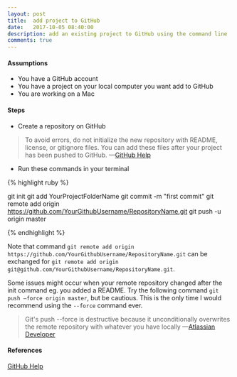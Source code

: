 ```yaml
---
layout: post
title:  add project to GitHub
date:   2017-10-05 08:40:00
description: add an existing project to GitHub using the command line
comments: true
---
```


#### Assumptions

- You have a GitHub account
- You have a project on your local computer you want add to GitHub
- You are working on a Mac

#### Steps

- Create a repository on GitHub

<blockquote>
To avoid errors, do not initialize the new repository with README, license, or gitignore files. You can add these files after your project has been pushed to GitHub.
	—<a href="https://help.github.com/articles/adding-an-existing-project-to-github-using-the-command-line/">GitHub Help</a>
</blockquote>

- Run these commands in your terminal

{% highlight ruby %}

git init
git add YourProjectFolderName
git commit -m "first commit"
git remote add origin https://github.com/YourGithubUsername/RepositoryName.git 
git push -u origin master

{% endhighlight %}

Note that command `git remote add origin https://github.com/YourGithubUsername/RepositoryName.git` can be exchanged for `git remote add origin git@github.com/YourGithubUsername/RepositoryName.git`.

Some issues might occur when your remote repository changed after the init command eg. you added a README. Try the following command `git push —force origin master`, but be cautious. This is the only time I would recommend using the `--force` command ever. 

<blockquote>
Git's push --force is destructive because it unconditionally overwrites the remote repository with whatever you have locally
	—<a href="https://developer.atlassian.com/blog/2015/04/force-with-lease/">Atlassian Developer</a>
</blockquote>

#### References 

<a href="https://help.github.com/articles/adding-an-existing-project-to-github-using-the-command-line/">GitHub Help</a>

